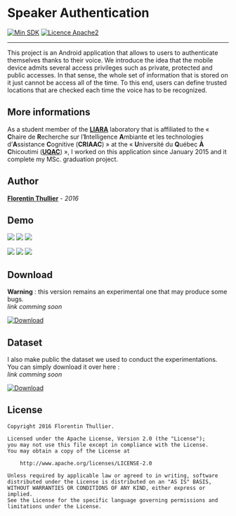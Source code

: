 # Speaker Authentication

[![Min SDK](https://img.shields.io/badge/minSDK-14-lightgrey.svg)](https://source.android.com/source/build-numbers.html)
[![Licence Apache2](https://img.shields.io/hexpm/l/plug.svg)](http://www.apache.org/licenses/LICENSE-2.0)

---

This project is an Android application that allows to users to authenticate themselves thanks to their voice. We introduce the idea that the mobile device admits several access privileges such as private, protected and public accesses. In that sense, the whole set of information that is stored on it just cannot be access all of the time. To this end, users can define trusted locations that are checked each time the voice has to be recognized.

More informations
---
As a student member of the **[LIARA](http://liara.uqac.ca/)** laboratory that is affiliated to the « **C**haire de **R**echerche sur l’**I**ntelligence **A**mbiante et les technologies d’**A**ssistance **C**ognitive (**CRIAAC**) » at the « **U**niversité du **Q**uébec **À** **C**hicoutimi (**[UQAC](http://www.uqac.ca/)**) », I worked on this application since January 2015 and it complete my MSc. graduation project.

Author
---
**[Florentin Thullier](https://github.com/florentinth)** - _2016_

Demo
---
<img src="https://raw.githubusercontent.com/iammert/SpeakerAuthentication/master/art/01.png"/> <img src="https://raw.githubusercontent.com/iammert/SpeakerAuthentication/master/art/02.png"/> <img src="https://raw.githubusercontent.com/iammert/SpeakerAuthentication/master/art/03.png"/>

<img src="https://raw.githubusercontent.com/iammert/SpeakerAuthentication/master/art/04.png"/> <img src="https://raw.githubusercontent.com/iammert/SpeakerAuthentication/master/art/05.png"/> <img src="https://raw.githubusercontent.com/iammert/SpeakerAuthentication/master/art/06.png"/>

Download
---
**Warning** : this version remains an experimental one that may produce some bugs. <br> _link comming soon_

[![Download](https://img.shields.io/badge/nightly-1.0-green.svg)]()

Dataset
---
I also make public the dataset we used to conduct the experimentations. <br> You can simply download it over here : <br> _link comming soon_

[![Download](https://img.shields.io/badge/dataset-2MB-green.svg)]()


License
---
    Copyright 2016 Florentin Thullier.

    Licensed under the Apache License, Version 2.0 (the "License");
    you may not use this file except in compliance with the License.
    You may obtain a copy of the License at

        http://www.apache.org/licenses/LICENSE-2.0

    Unless required by applicable law or agreed to in writing, software
    distributed under the License is distributed on an "AS IS" BASIS,
    WITHOUT WARRANTIES OR CONDITIONS OF ANY KIND, either express or implied.
    See the License for the specific language governing permissions and
    limitations under the License.
